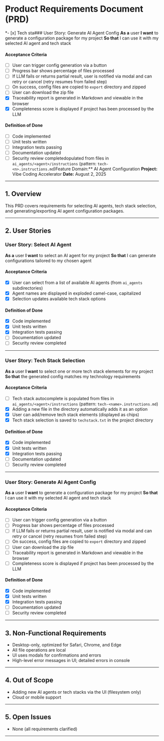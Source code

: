 # Product Requirements Document (PRD)
*- [x] Tech sta### User Story: Generate AI Agent Config
**As a** user
**I want** to generate a configuration package for my project
**So that** I can use it with my selected AI agent and tech stack

#### Acceptance Criteria
- [ ] User can trigger config generation via a button
- [ ] Progress bar shows percentage of files processed
- [ ] If LLM fails or returns partial result, user is notified via modal and can retry or cancel (retry resumes from failed step)
- [ ] On success, config files are copied to `export` directory and zipped
- [ ] User can download the zip file
- [x] Traceability report is generated in Markdown and viewable in the browser
- [x] Completeness score is displayed if project has been processed by the LLM

#### Definition of Done
- [ ] Code implemented
- [ ] Unit tests written
- [ ] Integration tests passing
- [ ] Documentation updated
- [ ] Security review completedopulated from files in `ai_agents/<agent>/instructions` (pattern: `tech-<n>.instructions.md`)Feature Domain:** AI Agent Configuration
**Project:** Vibe Coding Accelerator
**Date:** August 2, 2025

---

## 1. Overview
This PRD covers requirements for selecting AI agents, tech stack selection, and generating/exporting AI agent configuration packages.

---

## 2. User Stories

### User Story: Select AI Agent
**As a** user
**I want** to select an AI agent for my project
**So that** I can generate configurations tailored to my chosen agent

#### Acceptance Criteria
- [x] User can select from a list of available AI agents (from `ai_agents` subdirectories)
- [x] Agent names are displayed in exploded camel-case, capitalized
- [x] Selection updates available tech stack options

#### Definition of Done
- [x] Code implemented
- [x] Unit tests written
- [x] Integration tests passing
- [ ] Documentation updated
- [ ] Security review completed

---

### User Story: Tech Stack Selection
**As a** user
**I want** to select one or more tech stack elements for my project
**So that** the generated config matches my technology requirements

#### Acceptance Criteria
- [ ] Tech stack autocomplete is populated from files in `ai_agents/<agent>/instructions` (pattern: `tech-<name>.instructions.md`)
- [x] Adding a new file in the directory automatically adds it as an option
- [x] User can add/remove tech stack elements (displayed as chips)
- [x] Tech stack selection is saved to `techstack.txt` in the project directory

#### Definition of Done
- [x] Code implemented
- [x] Unit tests written
- [x] Integration tests passing
- [ ] Documentation updated
- [ ] Security review completed

---

### User Story: Generate AI Agent Config
**As a** user
**I want** to generate a configuration package for my project
**So that** I can use it with my selected AI agent and tech stack

#### Acceptance Criteria
- [ ] User can trigger config generation via a button
- [ ] Progress bar shows percentage of files processed
- [ ] If LLM fails or returns partial result, user is notified via modal and can retry or cancel (retry resumes from failed step)
- [ ] On success, config files are copied to `export` directory and zipped
- [ ] User can download the zip file
- [ ] Traceability report is generated in Markdown and viewable in the browser
- [ ] Completeness score is displayed if project has been processed by the LLM

#### Definition of Done
- [x] Code implemented
- [x] Unit tests written
- [x] Integration tests passing
- [ ] Documentation updated
- [ ] Security review completed

---

## 3. Non-Functional Requirements
- Desktop-only, optimized for Safari, Chrome, and Edge
- All file operations are local
- UI uses modals for confirmations and errors
- High-level error messages in UI; detailed errors in console

---

## 4. Out of Scope
- Adding new AI agents or tech stacks via the UI (filesystem only)
- Cloud or mobile support

---

## 5. Open Issues
- None (all requirements clarified)

---
